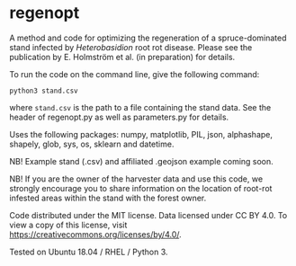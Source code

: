 # regenopt

A method and code for optimizing the regeneration of a spruce-dominated stand infected by *Heterobasidion* root rot disease. Please see the publication by E. Holmström et al. (in preparation) for details.

To run the code on the command line, give the following command:

`python3 stand.csv`

where `stand.csv` is the path to a file containing the stand data. See the header of regenopt.py as well as parameters.py for details.

Uses the following packages: numpy, matplotlib, PIL, json, alphashape, shapely, glob, sys, os, sklearn and datetime.

NB! Example stand (.csv) and affiliated .geojson example coming soon.

NB! If you are the owner of the harvester data and use this code, we strongly encourage you to share information on the location of root-rot infested areas within the stand with the forest owner.

Code distributed under the MIT license. Data licensed under CC BY 4.0. To view a copy of this license, visit https://creativecommons.org/licenses/by/4.0/.

Tested on Ubuntu 18.04 / RHEL / Python 3.
